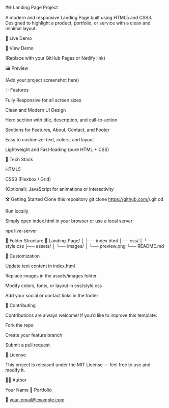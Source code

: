 #🌐 Landing Page Project

A modern and responsive Landing Page built using HTML5 and CSS3.
Designed to highlight a product, portfolio, or service with a clean and minimal layout.

🚀 Live Demo

🔗 View Demo

(Replace with your GitHub Pages or Netlify link)

🖼️ Preview


(Add your project screenshot here)

✨ Features

Fully Responsive for all screen sizes

Clean and Modern UI Design

Hero section with title, description, and call-to-action

Sections for Features, About, Contact, and Footer

Easy to customize: text, colors, and layout

Lightweight and Fast-loading (pure HTML + CSS)

🧰 Tech Stack

HTML5

CSS3 (Flexbox / Grid)

(Optional): JavaScript for animations or interactivity

🛠️ Getting Started
Clone this repository
git clone https://github.com/<your-username>/<repo-name>.git
cd <repo-name>

Run locally

Simply open index.html in your browser
or use a local server:

npx live-server

🧩 Folder Structure
📁 Landing-Page/
│
├── index.html
├── css/
│   └── style.css
├── assets/
│   └── images/
│       └── preview.png
└── README.md

🎨 Customization

Update text content in index.html

Replace images in the assets/images folder

Modify colors, fonts, or layout in css/style.css

Add your social or contact links in the footer

🤝 Contributing

Contributions are always welcome!
If you’d like to improve this template:

Fork the repo

Create your feature branch

Submit a pull request

📜 License

This project is released under the MIT License — feel free to use and modify it.

👨‍💻 Author

Your Name
💼 Portfolio

📧 your-email@example.com
